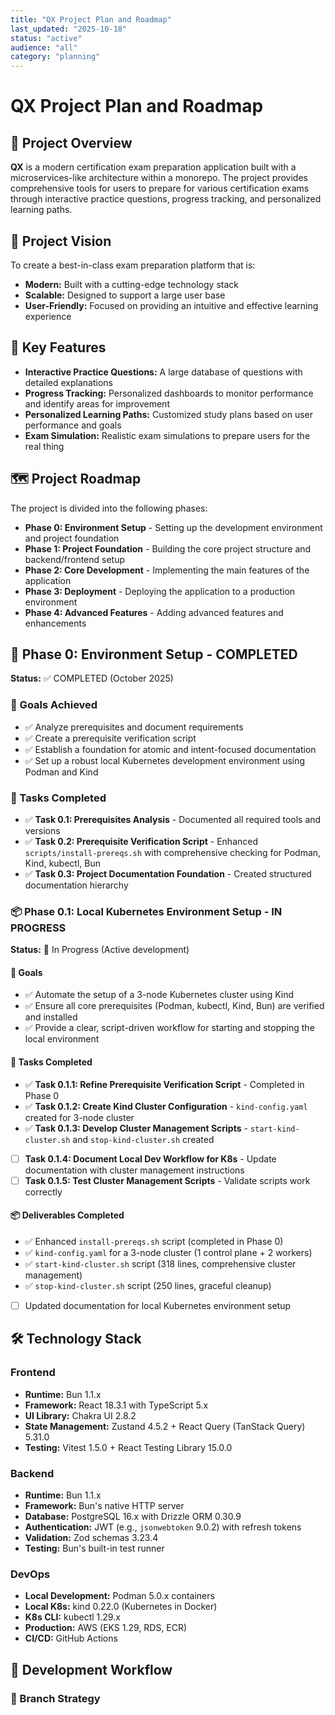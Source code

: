 ```yaml
---
title: "QX Project Plan and Roadmap"
last_updated: "2025-10-18"
status: "active"
audience: "all"
category: "planning"
---
```


# QX Project Plan and Roadmap

## 🎯 Project Overview

**QX** is a modern certification exam preparation application built with a microservices-like architecture within a monorepo. The project provides comprehensive tools for users to prepare for various certification exams through interactive practice questions, progress tracking, and personalized learning paths.

## 🚀 Project Vision

To create a best-in-class exam preparation platform that is:
- **Modern:** Built with a cutting-edge technology stack
- **Scalable:** Designed to support a large user base
- **User-Friendly:** Focused on providing an intuitive and effective learning experience

## 🌟 Key Features

- **Interactive Practice Questions:** A large database of questions with detailed explanations
- **Progress Tracking:** Personalized dashboards to monitor performance and identify areas for improvement
- **Personalized Learning Paths:** Customized study plans based on user performance and goals
- **Exam Simulation:** Realistic exam simulations to prepare users for the real thing

## 🗺️ Project Roadmap

The project is divided into the following phases:

- **Phase 0: Environment Setup** - Setting up the development environment and project foundation
- **Phase 1: Project Foundation** - Building the core project structure and backend/frontend setup
- **Phase 2: Core Development** - Implementing the main features of the application
- **Phase 3: Deployment** - Deploying the application to a production environment
- **Phase 4: Advanced Features** - Adding advanced features and enhancements

## 🚧 Phase 0: Environment Setup - COMPLETED

**Status:** ✅ COMPLETED (October 2025)

### 🎯 Goals Achieved

- ✅ Analyze prerequisites and document requirements
- ✅ Create a prerequisite verification script
- ✅ Establish a foundation for atomic and intent-focused documentation
- ✅ Set up a robust local Kubernetes development environment using Podman and Kind

### 📝 Tasks Completed

- ✅ **Task 0.1: Prerequisites Analysis** - Documented all required tools and versions
- ✅ **Task 0.2: Prerequisite Verification Script** - Enhanced `scripts/install-prereqs.sh` with comprehensive checking for Podman, Kind, kubectl, Bun
- ✅ **Task 0.3: Project Documentation Foundation** - Created structured documentation hierarchy

### 📦 Phase 0.1: Local Kubernetes Environment Setup - IN PROGRESS

**Status:** 🔄 In Progress (Active development)

#### 🎯 Goals
- ✅ Automate the setup of a 3-node Kubernetes cluster using Kind
- ✅ Ensure all core prerequisites (Podman, kubectl, Kind, Bun) are verified and installed
- ✅ Provide a clear, script-driven workflow for starting and stopping the local environment

#### 📝 Tasks Completed
- ✅ **Task 0.1.1: Refine Prerequisite Verification Script** - Completed in Phase 0
- ✅ **Task 0.1.2: Create Kind Cluster Configuration** - `kind-config.yaml` created for 3-node cluster
- ✅ **Task 0.1.3: Develop Cluster Management Scripts** - `start-kind-cluster.sh` and `stop-kind-cluster.sh` created
- [ ] **Task 0.1.4: Document Local Dev Workflow for K8s** - Update documentation with cluster management instructions
- [ ] **Task 0.1.5: Test Cluster Management Scripts** - Validate scripts work correctly

#### 📦 Deliverables Completed
- ✅ Enhanced `install-prereqs.sh` script (completed in Phase 0)
- ✅ `kind-config.yaml` for a 3-node cluster (1 control plane + 2 workers)
- ✅ `start-kind-cluster.sh` script (318 lines, comprehensive cluster management)
- ✅ `stop-kind-cluster.sh` script (250 lines, graceful cleanup)
- [ ] Updated documentation for local Kubernetes environment setup

## 🛠️ Technology Stack

### Frontend
- **Runtime:** Bun 1.1.x
- **Framework:** React 18.3.1 with TypeScript 5.x
- **UI Library:** Chakra UI 2.8.2
- **State Management:** Zustand 4.5.2 + React Query (TanStack Query) 5.31.0
- **Testing:** Vitest 1.5.0 + React Testing Library 15.0.0

### Backend
- **Runtime:** Bun 1.1.x
- **Framework:** Bun's native HTTP server
- **Database:** PostgreSQL 16.x with Drizzle ORM 0.30.9
- **Authentication:** JWT (e.g., `jsonwebtoken` 9.0.2) with refresh tokens
- **Validation:** Zod schemas 3.23.4
- **Testing:** Bun's built-in test runner

### DevOps
- **Local Development:** Podman 5.0.x containers
- **Local K8s:** kind 0.22.0 (Kubernetes in Docker)
- **K8s CLI:** kubectl 1.29.x
- **Production:** AWS (EKS 1.29, RDS, ECR)
- **CI/CD:** GitHub Actions

## 🔄 Development Workflow

### 🌿 Branch Strategy